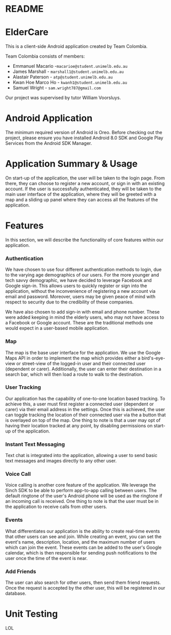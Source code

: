 # README

# ElderCare

This is a client-side Android application created by Team Colombia.

Team Colombia consists of members:
  * Emmanuel Macario -`macarioe@student.unimelb.edu.au`
  * James Marshall - `marshall1@student.unimelb.edu.au`
  * Alastair Paterson - `atp@student.unimelb.edu.au`
  * Kwan Hoe Marco Ho - `kwanh1@student.unimelb.edu.au`
  * Samuel Wright - `sam.wright787@gmail.com`
  
Our project was supervised by tutor William Voorsluys.

# Android Application
The minimum required version of Android is Oreo.
Before checking out the project, please ensure you have installed Android 8.0 SDK and
Google Play Services from the Android SDK Manager.

# Application Summary & Usage
On start-up of the application, the user will be taken to the login page. From there,
they can choose to register a new account, or sign in with an existing account. If the
user is successfully authenticated, they will be taken to the main user interface of the
application, where they will be greeted with a map and a sliding up panel where they can
access all the features of the application.

# Features
In this section, we will describe the functionality of core features within our application.

### Authentication
We have chosen to use four different authentication methods to login, due to the varying
age demographics of our users. For the more younger and tech savvy demographic, we have
decided to leverage Facebook and Google sign-in. This allows users to quickly register or
sign into the application, without the inconvenience of registering a new account via
email and password. Moreover, users may be given peace of mind with respect to security
due to the credibility of these companies.

We have also chosen to add sign-in with email and phone number. These were added keeping
in mind the elderly users, who may not have access to a Facebook or Google account. These
are the traditional methods one would expect in a user-based mobile application.

### Map
The map is the base user interface for the application. We use the Google Maps API in order to 
implement the map which provides either a bird's-eye-view or street-view of the logged-in
user and their connected user (dependent or carer). Additionally, the user can enter
their destination in a search bar, which will then load a route to walk to the destination.

### User Tracking
Our application has the capability of one-to-one location based tracking. To achieve this,
a user must first register a connected user (dependent or carer) via their email address
in the settings. Once this is achieved, the user can toggle tracking the location of their
connected user via the a button that is overlayed on top of the map. One thing to note is that
a user may opt of having their location tracked at any point, by disabling permissions on start-up
of the application.

### Instant Text Messaging
Text chat is integrated into the application, allowing a user to send basic text messages
and images directly to any other user.

### Voice Call
Voice calling is another core feature of the application. We leverage the Sinch SDK
to be able to perform app-to-app calling between users. The default ringtone of the
user's Android phone will be used as the ringtone if an incoming call is received.
One thing to note is that the user must be in the application to receive calls from 
other users.

### Events
What differentiates our application is the ability to create real-time events that other
users can see and join. While creating an event, you can set the event's name, description,
location, and the maximum number of users which can join the event. These events can be added
to the user's Google calendar, which is then responsible for sending push notifications to
the user once the time of the event is near.

### Add Friends
The user can also search for other users, then send them friend requests. Once the request is accepted
by the other user, this will be registered in our database.


# Unit Testing
LOL
